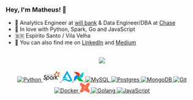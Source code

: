### Hey, I'm Matheus! 👋

- :key: Analytics Engineer at [will bank](https://github.com/will-bank?view_as=public) & Data Engineer/DBA at [Chase](https://github.com/chase-team)
- :seedling: In love with Python, Spark, Go and JavaScript
- :brazil: Espírito Santo / Vila Velha
- :handshake: You can also find me on [LinkedIn](https://www.linkedin.com/in/matheus-bragança-300145166) and [Medium](https://medium.com/@matbragan)

<br>

<div align="center">
  <a href="https://github.com/matbragan">
  <img height="160em" src="https://github-readme-stats.vercel.app/api/top-langs/?username=matbragan&layout=compact&theme=dark&count_private=true"
</div>
<br><br>
<div align="center">
  <img alt="Python" height="30" width="40" src="https://cdn.jsdelivr.net/gh/devicons/devicon/icons/python/python-original.svg">
  <img alt="Spark" height="28" width="45" src="static/spark.png">
  <img alt="Delta" height="28" width="28" src="static/delta.png">
  <img alt="Delta" height="26" width="26" src="static/airflow.png">
  <img alt="MySQL" height="30" width="40" src="https://cdn.jsdelivr.net/gh/devicons/devicon/icons/mysql/mysql-original.svg">
  <img alt="Postgres" height="30" width="40" src="https://cdn.jsdelivr.net/gh/devicons/devicon/icons/postgresql/postgresql-original.svg">
  <img alt="MongoDB" height="30" width="40" src="https://cdn.jsdelivr.net/gh/devicons/devicon/icons/mongodb/mongodb-original.svg">
  <img alt="Git" height="30" width="40" src="https://cdn.jsdelivr.net/gh/devicons/devicon/icons/git/git-original.svg">
  <img alt="Docker" height="30" width="40" src="https://cdn.jsdelivr.net/gh/devicons/devicon/icons/docker/docker-plain-wordmark.svg">
  <img alt="dbt" height="26" width="26" src="static/dbt.png">
  <img alt="Golang" height="30" width="40" src="https://cdn.jsdelivr.net/gh/devicons/devicon/icons/go/go-original.svg">        
  <img alt="JavaScript" height="30" width="40" src="https://cdn.jsdelivr.net/gh/devicons/devicon/icons/javascript/javascript-plain.svg">
</div> 
